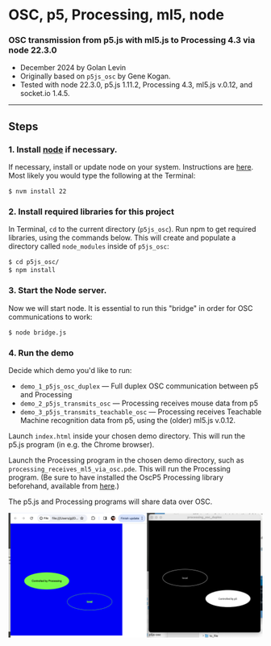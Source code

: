 # OSC, p5, Processing, ml5, node


### OSC transmission from p5.js with ml5.js to Processing 4.3 via node 22.3.0

* December 2024 by Golan Levin
* Originally based on `p5js_osc` by Gene Kogan. 
* Tested with node 22.3.0, p5.js 1.11.2, Processing 4.3, ml5.js v.0.12, and socket.io 1.4.5. 

---

## Steps

### 1. Install [node](https://nodejs.org/) if necessary. 

If necessary, install or update node on your system. Instructions are [here](https://nodejs.org/en/download/package-manager). Most likely you would type the following at the Terminal: 

	$ nvm install 22 

### 2. Install required libraries for this project

In Terminal, `cd` to the current directory (`p5js_osc`). Run npm to get required libraries, using the commands below. This will create and populate a directory called `node_modules` inside of `p5js_osc`:

	$ cd p5js_osc/
	$ npm install

### 3. Start the Node server. 

Now we will start node. It is essential to run this "bridge" in order for OSC communications to work: 

    $ node bridge.js
    
### 4. Run the demo

Decide which demo you'd like to run: 

* `demo_1_p5js_osc_duplex` — Full duplex OSC communication between p5 and Processing
* `demo_2_p5js_transmits_osc` — Processing receives mouse data from p5
* `demo_3_p5js_transmits_teachable_osc` — Processing receives Teachable Machine recognition data from p5, using the (older) ml5.js v.0.12.

Launch `index.html` inside your chosen demo directory. This will run the p5.js program (in e.g. the Chrome browser). 

Launch the Processing program in the chosen demo directory, such as `processing_receives_ml5_via_osc.pde`. This will run the Processing program. (Be sure to have installed the OscP5 Processing library beforehand, available from [here](https://sojamo.de/libraries/oscp5/).)

The p5.js and Processing programs will share data over OSC.

![Screenshot](screenshot.png)

